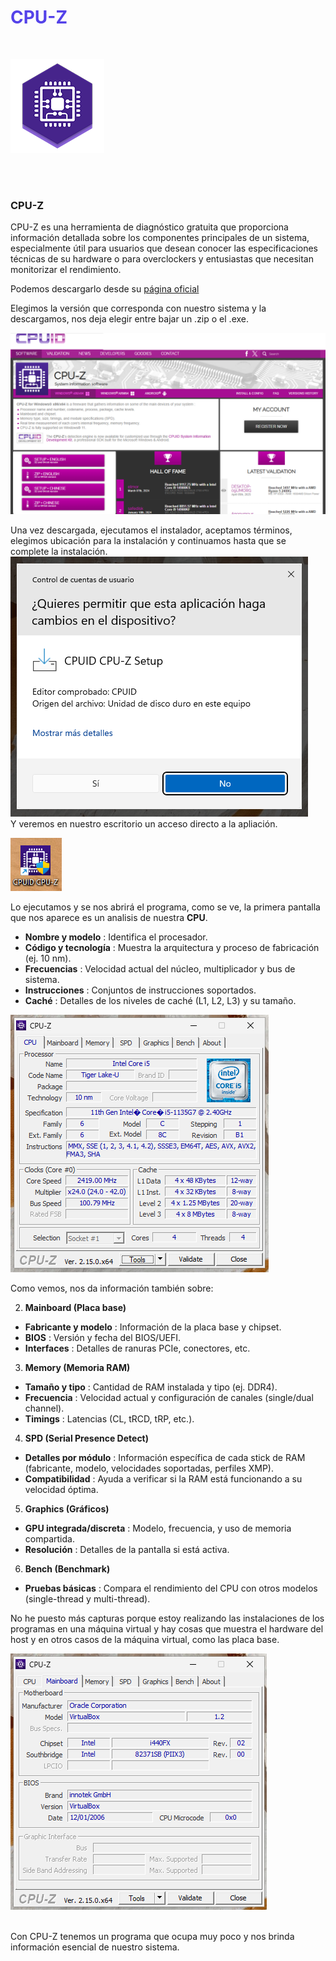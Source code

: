 # <font color="#5442e9">CPU-Z</font>

<br>

![](assets/20250405_192240_111.png)

<br><br>

<h3>CPU-Z</h3>

CPU-Z es una herramienta de diagnóstico gratuita que proporciona información detallada sobre los componentes principales de un sistema, especialmente útil para usuarios que desean conocer las especificaciones técnicas de su hardware o para overclockers y entusiastas que necesitan monitorizar el rendimiento.

Podemos descargarlo desde su [página oficial](https://www.cpuid.com/softwares/cpu-z.html)

Elegimos la versión que corresponda con nuestro sistema y la descargamos, nos deja elegir entre bajar un .zip o el .exe.

![](assets/20250405_192338_2.png)
<br>

Una vez descargada, ejecutamos el instalador, aceptamos términos, elegimos ubicación para la instalación y continuamos hasta que se complete la instalación.
![](assets/20250405_192730_3.png)
<br>
Y veremos en nuestro escritorio un acceso directo a la apliación.

![](assets/20250405_192752_4.png)
<br>

Lo ejecutamos y se nos abrirá el programa, como se ve, la primera pantalla que nos aparece es un analisis de nuestra **CPU**.

* **Nombre y modelo** : Identifica el procesador.
* **Código y tecnología** : Muestra la arquitectura y proceso de fabricación (ej. 10 nm).
* **Frecuencias** : Velocidad actual del núcleo, multiplicador y bus de sistema.
* **Instrucciones** : Conjuntos de instrucciones soportados.
* **Caché** : Detalles de los niveles de caché (L1, L2, L3) y su tamaño.

![](assets/20250405_192812_5.png)
<br>

Como vemos, nos da información también sobre:

2. **Mainboard (Placa base)**

* **Fabricante y modelo** : Información de la placa base y chipset.
* **BIOS** : Versión y fecha del BIOS/UEFI.
* **Interfaces** : Detalles de ranuras PCIe, conectores, etc.

3. **Memory (Memoria RAM)**

* **Tamaño y tipo** : Cantidad de RAM instalada y tipo (ej. DDR4).
* **Frecuencia** : Velocidad actual y configuración de canales (single/dual channel).
* **Timings** : Latencias (CL, tRCD, tRP, etc.).

4. **SPD (Serial Presence Detect)**

* **Detalles por módulo** : Información específica de cada stick de RAM (fabricante, modelo, velocidades soportadas, perfiles XMP).
* **Compatibilidad** : Ayuda a verificar si la RAM está funcionando a su velocidad óptima.

5. **Graphics (Gráficos)**

* **GPU integrada/discreta** : Modelo, frecuencia, y uso de memoria compartida.
* **Resolución** : Detalles de la pantalla si está activa.

6. **Bench (Benchmark)**

* **Pruebas básicas** : Compara el rendimiento del CPU con otros modelos (single-thread y multi-thread).

No he puesto más capturas porque estoy realizando las instalaciones de los programas en una máquina virtual y hay cosas que muestra el hardware del host y en otros casos de la máquina virtual, como las placa base.

![](assets/20250405_193440_6.png)
<br>
<br>

Con CPU-Z tenemos un programa que ocupa muy poco y nos brinda información esencial de nuestro sistema.

